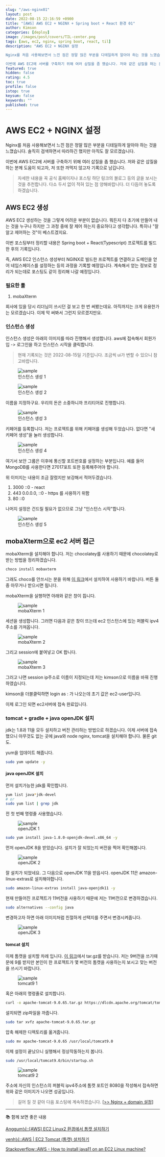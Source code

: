 ```yaml
---
slug: "/aws-nginx01"
layout: post
date: 2022-08-15 22:16:59 +0900
title: "[AWS] AWS EC2 + NGINX + Spring boot + React 환경 01"
author: Kimson
categories: [deploy]
image: /images/post/covers/TIL-center.png
tags: [aws, ec2, nginx, spring boot, react, til]
description: "AWS EC2 + NGINX 설정

Nginx를 처음 사용해보면서 느낀 점은 정말 많은 부분을 디테일하게 알아야 하는 것을 느꼈습니다. 솔직히 검색하면서 따라하긴 했지만 아직도 잘 모르겠습니다.

이번에 AWS EC2에 서버를 구축하기 위해 여러 삽질을 좀 했습니다. 저와 같은 삽질을 하는 분께 도움이 되고자, 저 또한 까먹지 않고자 기록으로 남깁니다."
featured: true
hidden: false
rating: 4.5
toc: true
profile: false
istop: true
keysum: false
keywords: ""
published: true
---
```


# AWS EC2 + NGINX 설정

Nginx를 처음 사용해보면서 느낀 점은 정말 많은 부분을 디테일하게 알아야 하는 것을 느꼈습니다. 솔직히 검색하면서 따라하긴 했지만 아직도 잘 모르겠습니다.

이번에 AWS EC2에 서버를 구축하기 위해 여러 삽질을 좀 했습니다. 저와 같은 삽질을 하는 분께 도움이 되고자, 저 또한 까먹지 않고자 기록으로 남깁니다.

> 자세한 내용을 꼭 공식 홈페이지나 포스팅 하단 링크의 블로그 등의 글을 보시는 것을 추천합니다. 다소 두서 없이 적혀 있는 점 양해바랍니다. 더 다듬어 놓도록 하겠습니다.

## AWS EC2 생성

AWS EC2 생성하는 것을 그렇게 어려운 부분이 없습니다. 뭐든지 다 초기에 만들어 내는 것을 누구나 하지만 그 과정 중에 잘 제어 하는지 중요하다고 생각합니다. 특히나 "잘 알고 제어하는 것"이 베스트겠지요.

이번 포스팅부터 정리할 내용은 Spring boot + React(Typescript) 프로젝트를 빌드한 후의 기록입니다.

즉, AWS EC2 인스턴스 생성부터 NGINX로 빌드한 프로젝트를 연결하고 도메인을 얻어 네임스페이스를 설정하는 등의 과정을 기록할 예정입니다. 계속해서 얻는 정보로 정리가 되는데로 포스팅도 같이 정리해 나갈 예정입니다.

### 필요한 툴

1. mobaXterm

회사에 있을 당시 리더님이 쓰시던 걸 보고 한 번 써봤는데요. 아직까지는 크게 유용한가는 모르겠습니다. 이제 막 써봐서 그런지 모르겠지만요.

### 인스턴스 생성

인스턴스 생성은 아래의 이미지를 따라 진행해서 생성합니다. aws에 접속해서 회원가입 -> 로그인을 하고 인스턴스 시작을 클릭합니다.

> 현재 기록되는 것은 2022-08-15일 기준입니다. 조금씩 ui가 변할 수 있으니 참고바랍니다.

<figure class="text-center">
<span class="w-inline-block">
   <img src="https://user-images.githubusercontent.com/71887242/184479062-71b54618-cebd-48c8-a0d6-dcd6e738a3fd.png" alt="sample" title="sample">
   <figcaption>인스턴스 생성 1</figcaption>
</span>
</figure>

<figure class="text-center">
<span class="w-inline-block">
   <img src="https://user-images.githubusercontent.com/71887242/184479112-f6f20d2d-811b-4a46-8bed-e6862555d02a.png" alt="sample" title="sample">
   <figcaption>인스턴스 생성 2</figcaption>
</span>
</figure>

이름을 지정하구요. 우리의 돈은 소중하니까 프리티어로 진행합니다.

<figure class="text-center">
<span class="w-inline-block">
   <img src="https://user-images.githubusercontent.com/71887242/184479120-1ec0d686-53ba-4292-a37c-f6a3f1b3be06.png" alt="sample" title="sample">
   <figcaption>인스턴스 생성 3</figcaption>
</span>
</figure>

키페어를 등록합니다. 저는 프로젝트를 위해 키페어를 생성해 두었습니다. 없다면 "새 키페어 생성"을 눌러 생성합니다.

<figure class="text-center">
<span class="w-inline-block">
   <img src="https://user-images.githubusercontent.com/71887242/184644947-2e17b1fc-fda6-465d-b91e-d893b1c17536.png" alt="sample" title="sample">
   <figcaption>인스턴스 생성 4</figcaption>
</span>
</figure>

여기서 보안 그룹은 이후에 통신할 포트번호를 설정하는 부분입니다. 예를 들어 MongoDB를 사용한다면 27017포트 또한 등록해주어야 합니다.

위 이미지는 내용이 조금 잘렸지만 보강해서 적어두겠습니다.

1. 3000 ::0 - react
2. 443 0.0.0.0, ::0 - https 를 사용하기 위함
3. 80 ::0

나머지 설정은 건드릴 필요가 없으므로 그냥 "인스턴스 시작"합니다.

<figure class="text-center">
<span class="w-inline-block">
   <img src="https://user-images.githubusercontent.com/71887242/184479345-6f516340-ff23-49f6-aa4e-5bb026807d67.png" alt="sample" title="sample">
   <figcaption>인스턴스 생성 5</figcaption>
</span>
</figure>

## mobaXterm으로 ec2 서버 접근

mobaXterm을 설치해야 합니다. 저는 chocolatey를 사용하기 때문에 chocolatey로 받는 방법을 정리하겠습니다.

```bash
choco install mobaxterm
```

그래도 choco를 안쓰시는 분을 위해 [이 링크](https://mobaxterm.mobatek.net/download-home-edition.html)에서 설치하여 사용하기 바랍니다. 버튼 둘 중 아무거나 받으시면 됩니다.

mobaXterm을 실행하면 아래와 같은 창이 뜹니다.

<figure class="text-center">
<span class="w-inline-block">
   <img src="https://user-images.githubusercontent.com/71887242/184646569-6ad92552-cda4-4a69-b288-b1a5425069f0.png" alt="sample" title="sample">
   <figcaption>mobaXterm 1</figcaption>
</span>
</figure>

세션을 생성합니다. 그러면 다음과 같은 창이 뜨는데 ec2 인스턴스에 있는 퍼블릭 ipv4 주소를 가져옵니다.

<figure class="text-center">
<span class="w-inline-block">
   <img src="https://user-images.githubusercontent.com/71887242/184647045-728e2d0d-6627-449e-87ed-0b5df987b32e.png" alt="sample" title="sample">
   <figcaption>mobaXterm 2</figcaption>
</span>
</figure>

그리고 session에 붙여넣고 OK 합니다.

<figure class="text-center">
<span class="w-inline-block">
   <img src="https://user-images.githubusercontent.com/71887242/184646787-d448427d-b937-4b94-9e03-66f52b1b320e.png" alt="sample" title="sample">
   <figcaption>mobaXterm 3</figcaption>
</span>
</figure>

그러고 나면 session ip주소로 이름이 지정되는데 저는 kimson으로 이름을 바꿔 진행하였습니다.

kimson을 더블클릭하면 login as : 가 나오는데 초기 값은 ec2-user입니다.

이제 로그인 되면 ec2서버에 접속 완료입니다.

### tomcat + gradle + java openJDK 설치

jdk는 1.8과 11을 모두 설치하고 버전 관리하는 방법으로 하겠습니다. 이제 서버에 접속했으니 아무것도 없는 곳에 java와 node nginx, tomcat을 설치해야 합니다. 물론 git도.

yum을 업데이트 해줍니다.

```bash
sudo yum update -y
```

#### java openJDK 설치

먼저 설치가능한 jdk를 확인합니다.

```bash
yum list java*jdk-devel
# or
sudo yum list | grep jdk
```

전 첫 번째 명령줄 사용했습니다.

<figure class="text-center">
<span class="w-inline-block">
   <img src="https://user-images.githubusercontent.com/71887242/184648454-7ea874c3-3d39-4ba3-8fb7-ddd3ace3dc63.png" alt="sample" title="sample">
   <figcaption>openJDK 1</figcaption>
</span>
</figure>

```bash
sudo yum install java-1.8.0-openjdk-devel.x86_64 -y
```

먼저 openJDK 8을 받았습니다. 설치가 잘 되었는지 버전을 찍어 확인해봅니다.

<figure class="text-center">
<span class="w-inline-block">
   <img src="https://user-images.githubusercontent.com/71887242/184649180-fb7858fb-8355-4151-903d-9bb4816d4f22.png" alt="sample" title="sample">
   <figcaption>openJDK 2</figcaption>
</span>
</figure>

잘 설치가 되었네요. 그 다음으로 openJDK 11을 받읍시다. openJDK 11은 amazon-linux-extras로 설치해야합니다.

```bash
sudo amazon-linux-extras install java-openjdk11 -y
```

현재 만들어진 프로젝트가 11버전을 사용하기 때문에 저는 11버전으로 변경하겠습니다.

```bash
sudo alternatives --config java
```

변경하고자 하면 아래 이미지처럼 친절하게 선택지를 주면서 변경시켜줍니다.

<figure class="text-center">
<span class="w-inline-block">
   <img src="https://user-images.githubusercontent.com/71887242/184649729-d12d0310-5988-4b5a-a6e2-791698df9c46.png" alt="sample" title="sample">
   <figcaption>openJDK 3</figcaption>
</span>
</figure>

#### tomcat 설치

이제 톰캣을 설치할 차례 입니다. [이 링크](https://tomcat.apache.org/download-90.cgi)에서 tar.gz를 받습니다. 저는 9버전을 쓰기때문에 9를 받지만 본인이 한 프로젝트가 몇 버전의 톰캣을 사용하는지 보시고 맞는 버전을 쓰시기 바랍니다.

<figure class="text-center">
<span class="w-inline-block">
   <img src="https://user-images.githubusercontent.com/71887242/184650146-92030f8c-c540-4673-8200-8b5128af8e3e.png" alt="sample" title="sample">
   <figcaption>tomcat9 1</figcaption>
</span>
</figure>

혹은 아래의 명령줄로 설치합니다.

```bash
curl -o apache-tomcat-9.0.65.tar.gz https://dlcdn.apache.org/tomcat/tomcat-9/v9.0.65/bin/apache-tomcat-9.0.65.tar.gz
```

설치되면 zip파일을 까줍니다.

```bash
sudo tar xvfz apache-tomcat-9.0.65.tar.gz
```

압축 해제한 디렉토리를 옮겨줍니다.

```bash
sudo mv apache-tomcat-9.0.65 /usr/local/tomcat9.0
```

이제 설정이 끝났으니 실행해서 정상작동하는지 봅니다.

```bash
sudo /usr/local/tomcat9.0/bin/startup.sh
```

<figure class="text-center">
<span class="w-inline-block">
   <img src="https://user-images.githubusercontent.com/71887242/184652361-cb358ded-4026-4667-9a53-8c883cffae28.png" alt="sample" title="sample">
   <figcaption>tomcat9 2</figcaption>
</span>
</figure>

주소에 자신의 인스턴스의 퍼블릭 ipv4주소에 톰캣 포트인 8080을 작성해서 접속하면 위와 같은 이미지가 나오면 성공입니다.

> 길어 질 것 같아 다음 포스팅에 계속하겠습니다. [\[>> Nginx + domain 설정\]](https://kkn1125.github.io/aws-nginx02)

---

📚 함께 보면 좋은 내용

[Anggum님::[AWS] EC2 Linux2 환경에서 톰캣 설치하기](https://velog.io/@bonjaski0989/AWS-EC2-Linux-%ED%99%98%EA%B2%BD%EC%97%90%EC%84%9C-%ED%86%B0%EC%BA%A3-%EC%84%A4%EC%B9%98%ED%95%98%EA%B8%B0)

[venh님::AWS | EC2 Tomcat (톰캣) 설치하기](https://kitty-geno.tistory.com/26)

[Stackoverflow::AWS - How to install java11 on an EC2 Linux machine?](https://stackoverflow.com/questions/59430965/aws-how-to-install-java11-on-an-ec2-linux-machine)
